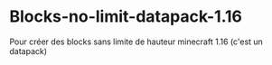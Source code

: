# Blocks-no-limit-datapack-1.16
Pour créer des blocks sans limite de hauteur minecraft 1.16
(c'est un datapack)
